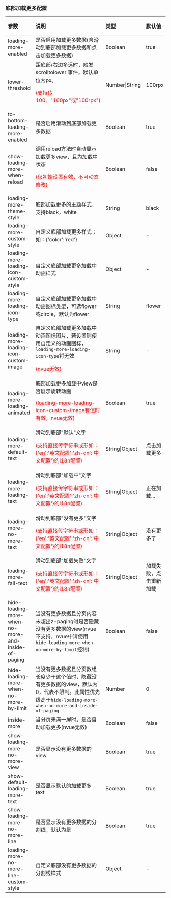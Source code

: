 ### 底部加载更多配置

| 参数                                                | 说明                                                         | 类型           | 默认值                 | 可选值 |
| :-------------------------------------------------- | :----------------------------------------------------------- | :------------- | :--------------------- | :----- |
| loading-more-enabled                                | 是否启用加载更多数据(含滑动到底部加载更多数据和点击加载更多数据) | Boolean        | true                   | false  |
| lower-threshold                                     | 距底部/右边多远时，触发 scrolltolower 事件，默认单位为px。<p style="color:red;">(支持传100、"100px"或"100rpx")</p> | Number\|String | 100rpx                 | -      |
| to-bottom-loading-more-enabled                      | 是否启用滑动到底部加载更多数据                               | Boolean        | true                   | false  |
| show-loading-more-when-reload <Badge text="1.7.2"/>                       | 调用reload方法时自动显示加载更多view，且为加载中状态<p style="color:red;">(仅初始设置有效，不可动态修改)</p> | Boolean        | false                  | true   |
| loading-more-theme-style                            | 底部加载更多的主题样式，支持black，white                     | String         | black                  | white  |
| loading-more-custom-style                           | 自定义底部加载更多样式；如：{'color':'red'}                  | Object         | -                      | -      |
| loading-more-loading-icon-custom-style              | 自定义底部加载更多加载中动画样式                             | Object         | -                      | -      |
| loading-more-loading-icon-type                      | 自定义底部加载更多加载中动画图标类型，可选flower或circle，默认为flower | String         | flower                 | circle |
| loading-more-loading-icon-custom-image              | 自定义底部加载更多加载中动画图标图片，若设置则使用自定义的动画图标，`loading-more-loading-icon-type`将无效<p style="color:red;">(nvue无效)</p> | String         | -                      | -      |
| loading-more-loading-animated <Badge text="1.9.4"/>                       | 底部加载更多加载中view是否展示旋转动画<p style="color:red;">(loading-more-loading-icon-custom-image有值时有效，nvue无效)</p> | Boolean        | true                   | false  |
| loading-more-default-text                           | 滑动到底部"默认"文字<p style="color:red;">(支持直接传字符串或形如：{'en':'英文配置':'zh-cn':'中文配置'}的i18n配置)</p> | String\|Object | 点击加载更多           | -      |
| loading-more-loading-text                           | 滑动到底部"加载中"文字<p style="color:red;">(支持直接传字符串或形如：{'en':'英文配置':'zh-cn':'中文配置'}的i18n配置)</p> | String\|Object | 正在加载...            | -      |
| loading-more-no-more-text                           | 滑动到底部"没有更多"文字<p style="color:red;">(支持直接传字符串或形如：{'en':'英文配置':'zh-cn':'中文配置'}的i18n配置)</p> | String\|Object | 没有更多了             | -      |
| loading-more-fail-text                              | 滑动到底部"加载失败"文字<p style="color:red;">(支持直接传字符串或形如：{'en':'英文配置':'zh-cn':'中文配置'}的i18n配置)</p> | String\|Object | 加载失败，点击重新加载 | -      |
| hide-loading-more-when-no-more-and-inside-of-paging | 当没有更多数据且分页内容未超出z-paging时是否隐藏没有更多数据的view(nvue不支持，nvue中请使用`hide-loading-more-when-no-more-by-limit`控制) | Boolean        | false                  | true   |
| hide-loading-more-when-no-more-by-limit             | 当没有更多数据且分页数组长度少于这个值时，隐藏没有更多数据的view，默认为0，代表不限制。此属性优先级高于`hide-loading-more-when-no-more-and-inside-of-paging` | Number         | 0                      | -      |
| inside-more <Badge text="2.0.0"/>                                         | 当分页未满一屏时，是否自动加载更多(nvue无效)                 | Boolean        | false                  | true   |
| show-loading-more-no-more-view                      | 是否显示没有更多数据的view                                   | Boolean        | true                   | false  |
| show-default-loading-more-text                      | 是否显示默认的加载更多text                                   | Boolean        | true                   | false  |
| show-loading-more-no-more-line                      | 是否显示没有更多数据的分割线，默认为是                       | Boolean        | true                   | false  |
| loading-more-no-more-line-custom-style              | 自定义底部没有更多数据的分割线样式                           | Object         | -                      | -      |